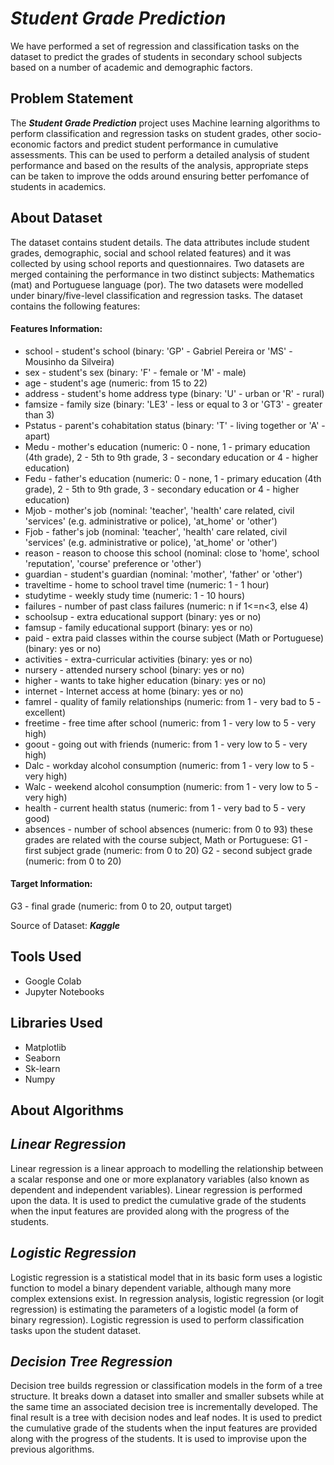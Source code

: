 # *Student Grade Prediction*
We have performed a set of regression and classification tasks on the dataset to predict the grades of students in secondary school subjects based on a number of academic and demographic factors.

## Problem Statement
The *__Student Grade Prediction__* project uses Machine learning algorithms to perform classification and regression tasks on student grades, other socio-economic factors and predict student performance in cumulative assessments. This can be used to perform a detailed analysis of student performance and based on the results of the analysis, appropriate steps can be taken to improve the odds around ensuring better perfomance of students in academics.

## About Dataset
The dataset contains student details. The data attributes include student grades, demographic, social and school related features) and it was collected by using school reports and questionnaires. Two datasets are merged containing the performance in two distinct subjects: Mathematics (mat) and Portuguese language (por). The two datasets were modelled under binary/five-level classification and regression tasks. 
The dataset contains the following features:

#### Features Information:

- school - student's school (binary: 'GP' - Gabriel Pereira or 'MS' - Mousinho da Silveira)
- sex - student's sex (binary: 'F' - female or 'M' - male)
- age - student's age (numeric: from 15 to 22)
- address - student's home address type (binary: 'U' - urban or 'R' - rural)
- famsize - family size (binary: 'LE3' - less or equal to 3 or 'GT3' - greater than 3)
- Pstatus - parent's cohabitation status (binary: 'T' - living together or 'A' - apart)
- Medu - mother's education (numeric: 0 - none, 1 - primary education (4th grade), 2 - 5th to 9th grade, 3 - secondary education or 4 - higher education)
- Fedu - father's education (numeric: 0 - none, 1 - primary education (4th grade), 2 - 5th to 9th grade, 3 - secondary education or 4 - higher education)
- Mjob - mother's job (nominal: 'teacher', 'health' care related, civil 'services' (e.g. administrative or police), 'at_home' or 'other')
- Fjob - father's job (nominal: 'teacher', 'health' care related, civil 'services' (e.g. administrative or police), 'at_home' or 'other')
- reason - reason to choose this school (nominal: close to 'home', school 'reputation', 'course' preference or 'other')
- guardian - student's guardian (nominal: 'mother', 'father' or 'other')
- traveltime - home to school travel time (numeric: 1 - 1 hour)
- studytime - weekly study time (numeric: 1 - 10 hours)
- failures - number of past class failures (numeric: n if 1<=n<3, else 4)
- schoolsup - extra educational support (binary: yes or no)
- famsup - family educational support (binary: yes or no)
- paid - extra paid classes within the course subject (Math or Portuguese) (binary: yes or no)
- activities - extra-curricular activities (binary: yes or no)
- nursery - attended nursery school (binary: yes or no)
- higher - wants to take higher education (binary: yes or no)
- internet - Internet access at home (binary: yes or no)
- famrel - quality of family relationships (numeric: from 1 - very bad to 5 - excellent)
- freetime - free time after school (numeric: from 1 - very low to 5 - very high)
- goout - going out with friends (numeric: from 1 - very low to 5 - very high)
- Dalc - workday alcohol consumption (numeric: from 1 - very low to 5 - very high)
- Walc - weekend alcohol consumption (numeric: from 1 - very low to 5 - very high)
- health - current health status (numeric: from 1 - very bad to 5 - very good)
- absences - number of school absences (numeric: from 0 to 93) these grades are related with the course subject, Math or Portuguese:
G1 - first subject grade (numeric: from 0 to 20)
G2 - second subject grade (numeric: from 0 to 20)

#### Target Information:
G3 - final grade (numeric: from 0 to 20, output target) 

Source of Dataset: *__Kaggle__*

## Tools Used
* Google Colab
* Jupyter Notebooks

## Libraries Used
* Matplotlib
* Seaborn
* Sk-learn
* Numpy

## About Algorithms
## *Linear Regression*
Linear regression is a linear approach to modelling the relationship between a scalar response and one or more explanatory variables (also known as dependent and independent variables). Linear regression is performed upon the data. It is used to predict the cumulative grade of the students when the input features are provided along with the progress of the students.

## *Logistic Regression*
Logistic regression is a statistical model that in its basic form uses a logistic function to model a binary dependent variable, although many more complex extensions exist. In regression analysis, logistic regression (or logit regression) is estimating the parameters of a logistic model (a form of binary regression).
Logistic regression is used to perform classification tasks upon the student dataset.

## *Decision Tree Regression*
Decision tree builds regression or classification models in the form of a tree structure. It breaks down a dataset into smaller and smaller subsets while at the same time an associated decision tree is incrementally developed. The final result is a tree with decision nodes and leaf nodes.
It is used to predict the cumulative grade of the students when the input features are provided along with the progress of the students. It is used to improvise upon the previous algorithms.



